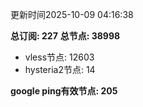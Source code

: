 更新时间2025-10-09 04:16:38

**总订阅: 227**
**总节点: 38998**
- vless节点: 12603
- hysteria2节点: 14

**google ping有效节点: 205**

